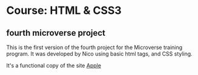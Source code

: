 # Course: HTML & CSS3
## fourth microverse project

This is the first version of the fourth project for the Microverse training program.
It was developed by Nico using basic html tags, and CSS styling.

It's a functional copy of the site [Apple](https://web.archive.org/web/20140301004610/http://www.apple.com/)
